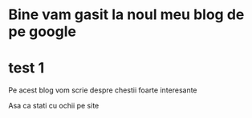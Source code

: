 # Bine vam gasit la noul meu blog de pe google
# test 1

Pe acest blog vom scrie despre chestii foarte interesante

Asa ca stati cu ochii pe site

